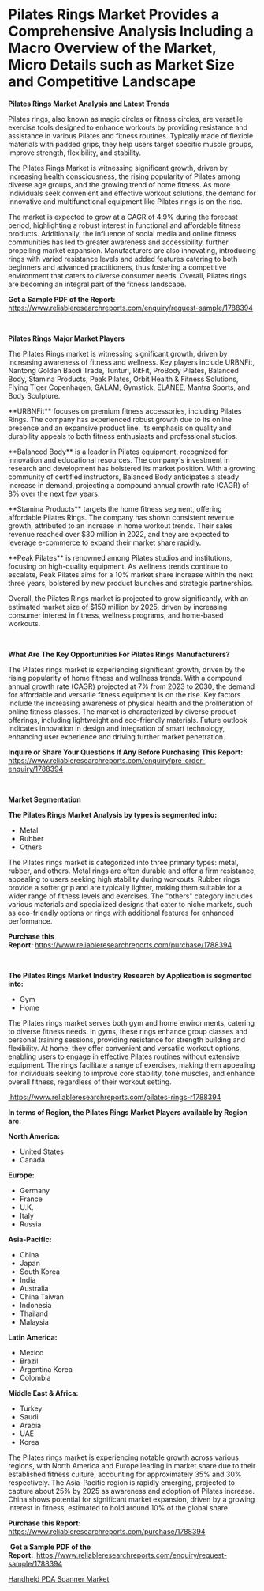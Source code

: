 <p><h1>Pilates Rings Market Provides a Comprehensive Analysis Including a Macro Overview of the Market, Micro Details such as Market Size and Competitive Landscape</h1></p><p><strong>Pilates Rings Market Analysis and Latest Trends</strong></p>
<p><p>Pilates rings, also known as magic circles or fitness circles, are versatile exercise tools designed to enhance workouts by providing resistance and assistance in various Pilates and fitness routines. Typically made of flexible materials with padded grips, they help users target specific muscle groups, improve strength, flexibility, and stability.</p><p>The Pilates Rings Market is witnessing significant growth, driven by increasing health consciousness, the rising popularity of Pilates among diverse age groups, and the growing trend of home fitness. As more individuals seek convenient and effective workout solutions, the demand for innovative and multifunctional equipment like Pilates rings is on the rise. </p><p>The market is expected to grow at a CAGR of 4.9% during the forecast period, highlighting a robust interest in functional and affordable fitness products. Additionally, the influence of social media and online fitness communities has led to greater awareness and accessibility, further propelling market expansion. Manufacturers are also innovating, introducing rings with varied resistance levels and added features catering to both beginners and advanced practitioners, thus fostering a competitive environment that caters to diverse consumer needs. Overall, Pilates rings are becoming an integral part of the fitness landscape.</p></p>
<p><strong>Get a Sample PDF of the Report:&nbsp;</strong> <a href="https://www.reliableresearchreports.com/enquiry/request-sample/1788394?utm_campaign=3567&utm_medium=2&utm_source=Github&utm_content=ia&utm_term=05042025&utm_id=pilates-rings">https://www.reliableresearchreports.com/enquiry/request-sample/1788394</a></p>
<p>&nbsp;</p>
<p><strong>Pilates Rings Major Market Players</strong></p>
<p><p>The Pilates Rings market is witnessing significant growth, driven by increasing awareness of fitness and wellness. Key players include URBNFit, Nantong Golden Baodi Trade, Tunturi, RitFit, ProBody Pilates, Balanced Body, Stamina Products, Peak Pilates, Orbit Health & Fitness Solutions, Flying Tiger Copenhagen, GALAM, Gymstick, ELANEE, Mantra Sports, and Body Sculpture.</p><p>**URBNFit** focuses on premium fitness accessories, including Pilates Rings. The company has experienced robust growth due to its online presence and an expansive product line. Its emphasis on quality and durability appeals to both fitness enthusiasts and professional studios.</p><p>**Balanced Body** is a leader in Pilates equipment, recognized for innovation and educational resources. The company's investment in research and development has bolstered its market position. With a growing community of certified instructors, Balanced Body anticipates a steady increase in demand, projecting a compound annual growth rate (CAGR) of 8% over the next few years.</p><p>**Stamina Products** targets the home fitness segment, offering affordable Pilates Rings. The company has shown consistent revenue growth, attributed to an increase in home workout trends. Their sales revenue reached over $30 million in 2022, and they are expected to leverage e-commerce to expand their market share rapidly.</p><p>**Peak Pilates** is renowned among Pilates studios and institutions, focusing on high-quality equipment. As wellness trends continue to escalate, Peak Pilates aims for a 10% market share increase within the next three years, bolstered by new product launches and strategic partnerships.</p><p>Overall, the Pilates Rings market is projected to grow significantly, with an estimated market size of $150 million by 2025, driven by increasing consumer interest in fitness, wellness programs, and home-based workouts.</p></p>
<p>&nbsp;</p>
<p><strong>What Are The Key Opportunities For Pilates Rings Manufacturers?</strong></p>
<p><p>The Pilates rings market is experiencing significant growth, driven by the rising popularity of home fitness and wellness trends. With a compound annual growth rate (CAGR) projected at 7% from 2023 to 2030, the demand for affordable and versatile fitness equipment is on the rise. Key factors include the increasing awareness of physical health and the proliferation of online fitness classes. The market is characterized by diverse product offerings, including lightweight and eco-friendly materials. Future outlook indicates innovation in design and integration of smart technology, enhancing user experience and driving further market penetration.</p></p>
<p><strong>Inquire or Share Your Questions If Any Before Purchasing This Report:</strong> <a href="https://www.reliableresearchreports.com/enquiry/pre-order-enquiry/1788394?utm_campaign=3567&utm_medium=2&utm_source=Github&utm_content=ia&utm_term=05042025&utm_id=pilates-rings">https://www.reliableresearchreports.com/enquiry/pre-order-enquiry/1788394</a></p>
<p>&nbsp;</p>
<p><strong>Market Segmentation</strong></p>
<p><strong>The Pilates Rings Market Analysis by types is segmented into:</strong></p>
<p><ul><li>Metal</li><li>Rubber</li><li>Others</li></ul></p>
<p><p>The Pilates rings market is categorized into three primary types: metal, rubber, and others. Metal rings are often durable and offer a firm resistance, appealing to users seeking high stability during workouts. Rubber rings provide a softer grip and are typically lighter, making them suitable for a wider range of fitness levels and exercises. The "others" category includes various materials and specialized designs that cater to niche markets, such as eco-friendly options or rings with additional features for enhanced performance.</p></p>
<p><strong>Purchase this Report:&nbsp;</strong><a href="https://www.reliableresearchreports.com/purchase/1788394?utm_campaign=3567&utm_medium=2&utm_source=Github&utm_content=ia&utm_term=05042025&utm_id=pilates-rings">https://www.reliableresearchreports.com/purchase/1788394</a></p>
<p>&nbsp;</p>
<p><strong>The Pilates Rings Market Industry Research by Application is segmented into:</strong></p>
<p><ul><li>Gym</li><li>Home</li></ul></p>
<p><p>The Pilates rings market serves both gym and home environments, catering to diverse fitness needs. In gyms, these rings enhance group classes and personal training sessions, providing resistance for strength building and flexibility. At home, they offer convenient and versatile workout options, enabling users to engage in effective Pilates routines without extensive equipment. The rings facilitate a range of exercises, making them appealing for individuals seeking to improve core stability, tone muscles, and enhance overall fitness, regardless of their workout setting.</p></p>
<p><a href="https://www.reliableresearchreports.com/pilates-rings-r1788394?utm_campaign=3567&utm_medium=2&utm_source=Github&utm_content=ia&utm_term=05042025&utm_id=pilates-rings">&nbsp;https://www.reliableresearchreports.com/pilates-rings-r1788394</a></p>
<p><strong>In terms of Region, the Pilates Rings Market Players available by Region are:</strong></p>
<p>
    <p> <strong> North America: </strong>
        <ul>
            <li>United States</li>
            <li>Canada</li>
        </ul>
        </p> 
    <p> <strong> Europe: </strong>
        <ul>
            <li>Germany</li>
            <li>France</li>
            <li>U.K.</li>
            <li>Italy</li>
            <li>Russia</li>
        </ul>
        </p> 
    <p> <strong> Asia-Pacific: </strong>
        <ul>
            <li>China</li>
            <li>Japan</li>
            <li>South Korea</li>
            <li>India</li>
            <li>Australia</li>
            <li>China Taiwan</li>
            <li>Indonesia</li>
            <li>Thailand</li>
            <li>Malaysia</li>
        </ul>
        </p> 
    <p> <strong> Latin America: </strong>
        <ul>
            <li>Mexico</li>
            <li>Brazil</li>
            <li>Argentina Korea</li>
            <li>Colombia</li>
        </ul>
        </p> 
    <p> <strong> Middle East & Africa: </strong>
        <ul>
            <li>Turkey</li>
            <li>Saudi</li>
            <li>Arabia</li>
            <li>UAE</li>
            <li>Korea</li>
        </ul>
    </p>
    </p>
<p><p>The Pilates rings market is experiencing notable growth across various regions, with North America and Europe leading in market share due to their established fitness culture, accounting for approximately 35% and 30% respectively. The Asia-Pacific region is rapidly emerging, projected to capture about 25% by 2025 as awareness and adoption of Pilates increase. China shows potential for significant market expansion, driven by a growing interest in fitness, estimated to hold around 10% of the global share.</p></p>
<p><strong>Purchase this Report: </strong><a href="https://www.reliableresearchreports.com/purchase/1788394?utm_campaign=3567&utm_medium=2&utm_source=Github&utm_content=ia&utm_term=05042025&utm_id=pilates-rings">https://www.reliableresearchreports.com/purchase/1788394</a></p>
<p>&nbsp;<strong>Get a Sample PDF of the Report:&nbsp;&nbsp;</strong><a href="https://www.reliableresearchreports.com/enquiry/request-sample/1788394?utm_campaign=3567&utm_medium=2&utm_source=Github&utm_content=ia&utm_term=05042025&utm_id=pilates-rings">https://www.reliableresearchreports.com/enquiry/request-sample/1788394</a></p>
<p><strong></strong></p>
<p><p><a href="https://github.com/forgazerbyjt/Market-Research-Report-List-1/blob/main/handheld-pda-scanner-market.md?utm_campaign=3567&utm_medium=2&utm_source=Github&utm_content=ia&utm_term=05042025&utm_id=pilates-rings">Handheld PDA Scanner Market</a></p></p>